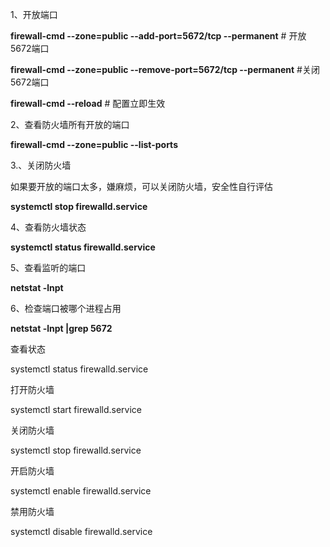 1、开放端口

**firewall-cmd --zone=public --add-port=5672/tcp --permanent**  # 开放5672端口

**firewall-cmd --zone=public --remove-port=5672/tcp --permanent** #关闭5672端口

**firewall-cmd --reload**  # 配置立即生效

 

2、查看防火墙所有开放的端口

**firewall-cmd --zone=public --list-ports**

 

3.、关闭防火墙

如果要开放的端口太多，嫌麻烦，可以关闭防火墙，安全性自行评估

**systemctl stop firewalld.service**

 

4、查看防火墙状态

 **systemctl status firewalld.service**

 

5、查看监听的端口

**netstat -lnpt**

6、检查端口被哪个进程占用

**netstat -lnpt |grep 5672**

查看状态

systemctl status firewalld.service

打开防火墙

systemctl start firewalld.service

关闭防火墙

systemctl stop firewalld.service

开启防火墙

systemctl enable firewalld.service

禁用防火墙

systemctl disable firewalld.service
